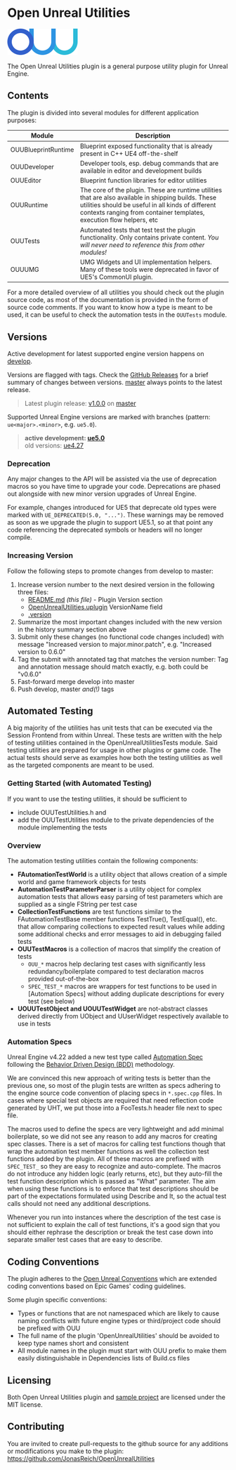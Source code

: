 
# Open Unreal Utilities

![OUU logo](./Resources/ouu.png)

The Open Unreal Utilities plugin is a general purpose utility plugin for Unreal Engine.

## Contents

The plugin is divided into several modules for different application purposes:

| Module              | Description  |
|---------------------|--------------|
| OUUBlueprintRuntime | Blueprint exposed functionality that is already present in C++ UE4 off-the-shelf |
| OUUDeveloper        | Developer tools, esp. debug commands that are available in editor and development builds |
| OUUEditor           | Blueprint function libraries for editor utilities |
| OUURuntime          | The core of the plugin. These are runtime utilities that are also available in shipping builds. These utilities should be useful in all kinds of different contexts ranging from container templates, execution flow helpers, etc |
| OUUTests            | Automated tests that test test the plugin functionality. Only contains private content. _You will never need to reference this from other modules!_ |
| OUUUMG              | UMG Widgets and UI implementation helpers. <br> Many of these tools were deprecated in favor of UE5's CommonUI plugin. |

For a more detailed overview of all utilities you should check out the plugin source code,
as most of the documentation is provided in the form of source code comments.
If you want to know how a type is meant to be used, it can be useful to check the automation tests in the ``OUUTests`` module.

## Versions

Active development for latest supported engine version happens on [develop](https://github.com/JonasReich/OpenUnrealUtilities/tree/develop).

Versions are flagged with tags. Check the [GitHub Releases](https://github.com/JonasReich/OpenUnrealUtilities/releases) for a brief summary of changes between versions. [master](https://github.com/JonasReich/OpenUnrealUtilities/tree/master) always points to the latest release.

> Latest plugin release: [v1.0.0](https://github.com/JonasReich/OpenUnrealUtilities/tree/v1.0.0) on [master](https://github.com/JonasReich/OpenUnrealUtilities/tree/master)

Supported Unreal Engine versions are marked with branches (pattern: ``ue<major>.<minor>``, e.g. ``ue5.0``).

> **active development: [ue5.0](https://github.com/JonasReich/OpenUnrealUtilities/tree/ue5.0)**<br>
> old versions: [ue4.27](https://github.com/JonasReich/OpenUnrealUtilities/tree/ue4.27)

### Deprecation

Any major changes to the API will be assisted via the use of deprecation macros so you have time to upgrade your code.
Deprecations are phased out alongside with new minor version upgrades of Unreal Engine.

For example, changes introduced for UE5 that deprecate old types were marked with ``UE_DEPRECATED(5.0, "...")``.
These warnings may be removed as soon as we upgrade the plugin to support UE5.1, so at that point any code referencing the
deprecated symbols or headers will no longer compile.  

### Increasing Version

Follow the following steps to promote changes from develop to master:

1. Increase version number to the next desired version in the following three files:
	- [README.md](./README.md) _(this file)_ - Plugin Version section
	- [OpenUnrealUtilities.uplugin](./OpenUnrealUtilities.uplugin) VersionName field
	- [.version](./.version)
2. Summarize the most important changes included with the new version in the history summary section above
3. Submit only these changes (no functional code changes included) with message "Increased version to major.minor.patch", e.g. "Increased version to 0.6.0"
4. Tag the submit with annotated tag that matches the version number: Tag and annotation message should match exactly, e.g. both could be "v0.6.0"
5. Fast-forward merge develop into master
6. Push develop, master _and(!)_ tags

## Automated Testing

A big majority of the utilities has unit tests that can be executed via the Session Frontend from within Unreal.
These tests are written with the help of testing utilities contained in the OpenUnrealUtilitiesTests module.
Said testing utilities are prepared for usage in other plugins or game code. The actual tests should serve as examples how
both the testing utilities as well as the targeted components are meant to be used.

### Getting Started (with Automated Testing)

If you want to use the testing utilities, it should be sufficient to

- include OUUTestUtilities.h and
- add the OUUTestUtilities module to the private dependencies of the module implementing the tests

### Overview

The automation testing utilities contain the following components:

- **FAutomationTestWorld** is a utility object that allows creation of a simple world and game framework objects for tests
- **AutomationTestParameterParser** is a utility object for complex automation tests that allows easy parsing of test parameters
which are supplied as a single FString per test case
- **CollectionTestFunctions** are test functions similar to the FAutomationTestBase member functions TestTrue(), TestEqual(), etc.
that allow comparing collections to expected result values while adding some additional checks and error messages to aid in debugging failed tests
- **OUUTestMacros** is a collection of macros that simplify the creation of tests
	- ``OUU_*`` macros help declaring test cases with significantly less redundancy/boilerplate compared to test declaration macros provided out-of-the-box
	- ``SPEC_TEST_*`` macros are wrappers for test functions to be used in [Automation Specs] without adding duplicate descriptions for every test (see below)
- **UOUUTestObject and UOUUTestWidget** are not-abstract classes derived directly from UObject and UUserWidget respectively available to use in tests

### Automation Specs

Unreal Engine v4.22 added a new test type called [Automation Spec](https://docs.unrealengine.com/en-US/Programming/Automation/AutomationSpec/index.html)
following the [Behavior Driven Design (BDD)](https://en.wikipedia.org/wiki/Behavior-driven_development) methodology.

We are convinced this new approach of writing tests is better than the previous one, so most of the plugin tests are written as specs adhering to
the engine source code convention of placing specs in ```*.spec.cpp``` files. In cases where special test objects are required that need reflection code generated by
UHT, we put those into a FooTests.h header file next to spec file.

The macros used to define the specs are very lightweight and add minimal boilerplate, so we did not see any reason to add any macros for creating spec classes.
There is a set of macros for calling test functions though that wrap the automation test member functions as well the collection test functions added by the plugin.
All of these macros are prefixed with ``SPEC_TEST_`` so they are easy to recognize and auto-complete. The macros do not introduce any hidden logic (early returns, etc),
but they auto-fill the test function description which is passed as "What" parameter. The aim when using these functions is to enforce that test descriptions should be
part of the expectations formulated using Describe and It, so the actual test calls should not need any additional descriptions.

Whenever you run into instances where the description of the test case is not sufficient to explain the call of test functions,
it's a good sign that you should either rephrase the description or break the test case down into separate smaller test cases
that are easy to describe.

## Coding Conventions

The plugin adheres to the [Open Unreal Conventions](https://jonasreich.github.io/OpenUnrealConventions/) which are extended
coding conventions based on Epic Games' coding guidelines. 

Some plugin specific conventions:
- Types or functions that are not namespaced which are likely to cause naming conflicts with future engine types or third/project code should be prefixed with OUU
- The full name of the plugin 'OpenUnrealUtilities' should be avoided to keep type names short and consistent
- All module names in the plugin must start with OUU prefix to make them easily distinguishable in Dependencies lists of Build.cs files

## Licensing

Both Open Unreal Utilities plugin and [sample project](https://github.com/JonasReich/OpenUnrealUtilitiesSampleProject) are licensed under the MIT license.

## Contributing

You are invited to create pull-requests to the github source for any additions or modifications you make to the plugin:
https://github.com/JonasReich/OpenUnrealUtilities
